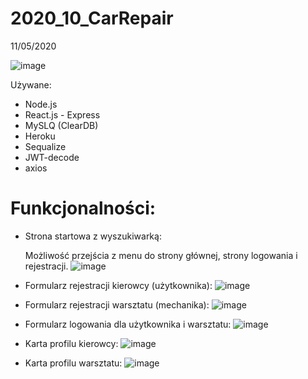 # 2020_10_CarRepair
11/05/2020

![image](https://user-images.githubusercontent.com/61984561/81583671-f65ce900-93b1-11ea-9850-2d713837ad5e.png)

Używane:
- Node.js
- React.js - Express
- MySLQ (ClearDB)
- Heroku
- Sequalize
- JWT-decode
- axios

# Funkcjonalności:
- Strona startowa z wyszukiwarką:
  
  Możliwość przejścia z menu do strony głównej, strony logowania i rejestracji.
![image](https://user-images.githubusercontent.com/61984561/81584053-83a03d80-93b2-11ea-974f-e64ff564d8b6.png)

- Formularz rejestracji kierowcy (użytkownika):
![image](https://user-images.githubusercontent.com/61984561/81584332-ea255b80-93b2-11ea-99ab-44b13da48fc3.png)

- Formularz rejestracji warsztatu (mechanika):
![image](https://user-images.githubusercontent.com/61984561/81584456-104afb80-93b3-11ea-9bfe-1bcb56adb094.png)

- Formularz logowania dla użytkownika i warsztatu:
![image](https://user-images.githubusercontent.com/61984561/81584614-3ffa0380-93b3-11ea-90fd-791f43de852d.png)

- Karta profilu kierowcy:
![image](https://user-images.githubusercontent.com/61984561/81584801-86e7f900-93b3-11ea-9ce2-6837c1b7ba50.png)

- Karta profilu warsztatu:
![image](https://user-images.githubusercontent.com/61984561/81585304-4177fb80-93b4-11ea-8797-a05c5dbad5ed.png)
